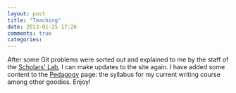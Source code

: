 ```yaml
---
layout: post
title: "Teaching"
date: 2013-01-25 17:26
comments: true
categories:
---
```

After some Git problems were sorted out and explained to me by the staff of the <a href="http://www.scholarslab.org/">Scholars' Lab</a>, I can make updates to the site again. I have added some content to the <a href="{{ root_url }}/pedagogy">Pedagogy</a> page: the syllabus for my current writing course among other goodies. Enjoy!
